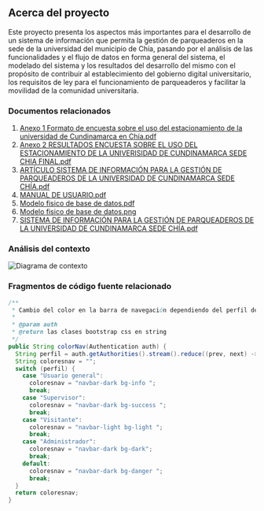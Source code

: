 ## Acerca del proyecto

Este proyecto presenta los aspectos más importantes para el desarrollo de un sistema de información que permita la gestión de parqueaderos en la sede de la universidad del municipio de Chía, pasando por el
análisis de las funcionalidades y el flujo de datos en forma general del sistema, el modelado del sistema y los resultados del desarrollo del mismo con el propósito de contribuir al establecimiento del gobierno digital universitario, los requisitos de ley para el funcionamiento de parqueaderos y facilitar la movilidad de la comunidad universitaria.

### Documentos relacionados

1. [Anexo 1 Formato de encuesta sobre el uso del estacionamiento de la universidad de Cundinamarca en Chía.pdf](src/Anexo%201%20Formato%20de%20encuesta%20sobre%20el%20uso%20del%20estacionamiento%20de%20la%20universidad%20de%20Cundinamarca%20en%20Ch%C3%ADa.pdf)
2. [Anexo 2 RESULTADOS ENCUESTA SOBRE EL USO DEL ESTACIONAMIENTO DE LA UNIVERISIDAD DE CUNDINAMARCA SEDE CHIA FINAL.pdf](src/Anexo%202%20RESULTADOS%20ENCUESTA%20SOBRE%20EL%20USO%20DEL%20ESTACIONAMIENTO%20DE%20LA%20UNIVERISIDAD%20DE%20CUNDINAMARCA%20SEDE%20CHIA%20FINAL.pdf)
3. [ARTÍCULO SISTEMA DE INFORMACIÓN PARA LA GESTIÓN DE PARQUEADEROS DE LA UNIVERSIDAD DE CUNDINAMARCA SEDE CHÍA.pdf](src/ART%C3%8DCULO%20SISTEMA%20DE%20INFORMACI%C3%93N%20PARA%20LA%20GESTI%C3%93N%20DE%20PARQUEADEROS%20DE%20LA%20UNIVERSIDAD%20DE%20CUNDINAMARCA%20SEDE%20CH%C3%8DA.pdf)
4. [MANUAL DE USUARIO.pdf](src/MANUAL%20DE%20USUARIO.pdf)
5. [Modelo fisico de base de datos.pdf](src/Modelo%20fisico%20de%20base%20de%20datos.pdf)
6. [Modelo fisico de base de datos.png](src/Modelo%20fisico%20de%20base%20de%20datos.png)
7. [SISTEMA DE INFORMACIÓN PARA LA GESTIÓN DE PARQUEADEROS DE LA UNIVERSIDAD DE CUNDINAMARCA SEDE CHÍA.pdf](src/SISTEMA%20DE%20INFORMACI%C3%93N%20PARA%20LA%20GESTI%C3%93N%20DE%20PARQUEADEROS%20DE%20LA%20UNIVERSIDAD%20DE%20CUNDINAMARCA%20SEDE%20CH%C3%8DA.pdf)

### Análisis del contexto

![Diagrama de contexto](img/analisis/Diagrama%20de%20an%C3%A1lisis%20de%20nivel%200(de%20contexto).png)

### Fragmentos de código fuente relacionado

``` Java
/**
 * Cambio del color en la barra de navegación dependiendo del perfil de usuario
 * 
 * @param auth
 * @return las clases bootstrap css en string
 */
public String colorNav(Authentication auth) {
  String perfil = auth.getAuthorities().stream().reduce((prev, next) -> next).get().getAuthority();
  String coloresnav = "";
  switch (perfil) {
    case "Usuario general":
      coloresnav = "navbar-dark bg-info ";
      break;
    case "Supervisor":
      coloresnav = "navbar-dark bg-success ";
      break;
    case "Visitante":
      coloresnav = "navbar-light bg-light ";
      break;
    case "Administrador":
      coloresnav = "navbar-dark bg-dark";
      break;
    default:
      coloresnav = "navbar-dark bg-danger ";
      break;
  }
  return coloresnav;
}
